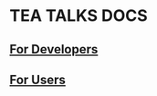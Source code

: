 # TEA TALKS DOCS

## [For Developers](./docs/developers/index.md)
## [For Users](./docs/users/index.md)
